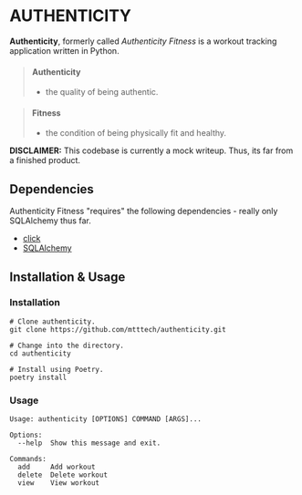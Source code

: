 # AUTHENTICITY 

**Authenticity**, formerly called *Authenticity Fitness* is a workout tracking application written in Python.

> #### Authenticity
> - the quality of being authentic.

> #### Fitness
> - the condition of being physically fit and healthy.

**DISCLAIMER:** This codebase is currently a mock writeup. Thus, its far from a finished product.

## Dependencies

Authenticity Fitness "requires" the following dependencies - really only SQLAlchemy thus far.

* [click](https://github.com/pallets/click)
* [SQLAlchemy](https://github.com/sqlalchemy/sqlalchemy)

## Installation & Usage


### Installation

```
# Clone authenticity.
git clone https://github.com/mtttech/authenticity.git

# Change into the directory.
cd authenticity

# Install using Poetry.
poetry install
```

### Usage

```
Usage: authenticity [OPTIONS] COMMAND [ARGS]...

Options:
  --help  Show this message and exit.

Commands:
  add     Add workout
  delete  Delete workout
  view    View workout
```
